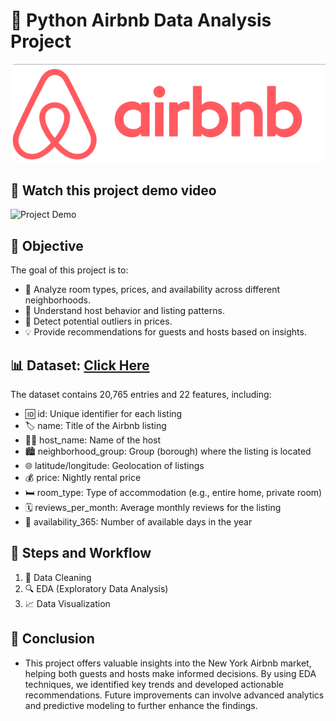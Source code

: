 # 🐍 Python Airbnb Data Analysis Project

![airbnb](https://github.com/KrishnaBabu-Khethavath/Python-Airbnb-Project/blob/main/airbnb.png)

## 📸 Watch this project demo video
![Project Demo](https://github.com/KrishnaBabu-Khethavath/Python-Airbnb-Project/blob/main/Airbnb.gif)

## 🎯 Objective
The goal of this project is to:
- 🔎 Analyze room types, prices, and availability across different neighborhoods.
- 🧐 Understand host behavior and listing patterns.
- 🚨 Detect potential outliers in prices.
- 💡 Provide recommendations for guests and hosts based on insights.

## 📊 Dataset: [Click Here](https://github.com/KrishnaBabu-Khethavath/Python-Airbnb-Project/blob/main/datasets.csv)
The dataset contains 20,765 entries and 22 features, including:
- 🆔 id: Unique identifier for each listing
- 🏷️ name: Title of the Airbnb listing
- 🧑‍💼 host_name: Name of the host
- 🏙️ neighborhood_group: Group (borough) where the listing is located
- 🌐 latitude/longitude: Geolocation of listings
- 💰 price: Nightly rental price
- 🛏️ room_type: Type of accommodation (e.g., entire home, private room)
- 🗓️ reviews_per_month: Average monthly reviews for the listing
- 📅 availability_365: Number of available days in the year

## 🔄 Steps and Workflow
1. 🧹 Data Cleaning
2. 🔍 EDA (Exploratory Data Analysis)
3. 📈 Data Visualization

## 🏁 Conclusion
- This project offers valuable insights into the New York Airbnb market, helping both guests and hosts make informed decisions. By using EDA techniques, we identified key trends and developed actionable recommendations. Future improvements can involve advanced analytics and predictive modeling to further enhance the findings.
